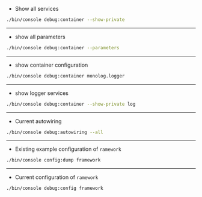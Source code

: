 - Show all services 
```bash 
./bin/console debug:container --show-private
``` 

***
- show all parameters 
```bash 
./bin/console debug:container --parameters
```
 
***
 - show container configuration
```bash 
./bin/console debug:container monolog.logger
```

***
 - show logger services
```bash 
./bin/console debug:container --show-private log 
```

***
 - Current autowiring
```bash 
./bin/console debug:autowiring --all
```

***
 - Existing example configuration of `ramework`
```bash 
./bin/console config:dump framework
```

***
 - Current configuration of `ramework`
```bash 
./bin/console debug:config framework
```

